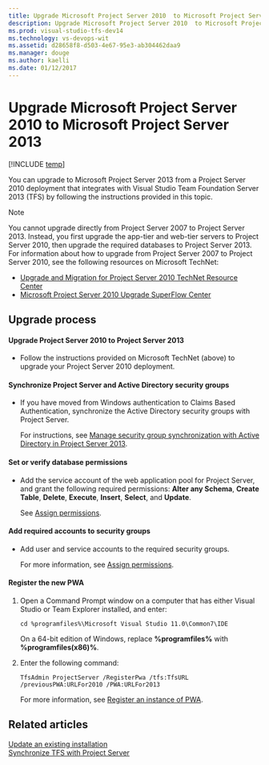 ```yaml
---
title: Upgrade Microsoft Project Server 2010  to Microsoft Project Server 2013 | TFS
description: Upgrade Microsoft Project Server 2010  to Microsoft Project Server 2013 when using Visual Studio Team Services (VSTS) and Team Foundation Server (TFS)
ms.prod: visual-studio-tfs-dev14
ms.technology: vs-devops-wit
ms.assetid: d28658f8-d503-4e67-95e3-ab304462daa9
ms.manager: douge
ms.author: kaelli
ms.date: 01/12/2017
---
```

# Upgrade Microsoft Project Server 2010  to Microsoft Project Server 2013
[!INCLUDE [temp](../_shared/tfs-ps-sync-header.md)]

You can upgrade to Microsoft Project Server 2013 from a Project Server 2010 deployment that integrates with Visual Studio Team Foundation Server 2013 (TFS) by following the instructions provided in this topic.  
  
> [!NOTE]
>  You cannot upgrade directly from Project Server 2007 to Project Server 2013. Instead, you first upgrade the app-tier and web-tier servers to Project Server 2010, then upgrade the required databases to Project Server 2013. For information about how to upgrade from Project Server 2007 to Project Server 2010, see the following resources on Microsoft TechNet:  
>   
>  -   [Upgrade and Migration for Project Server 2010 TechNet Resource Center](http://go.microsoft.com/fwlink/?LinkId=262119)  
> -   [Microsoft Project Server 2010 Upgrade SuperFlow Center](http://go.microsoft.com/fwlink/p/?LinkId=253657)  
  
## Upgrade process  
  
#### Upgrade Project Server 2010 to Project Server 2013  
  
-   Follow the instructions provided on Microsoft TechNet (above) to upgrade your Project Server 2010 deployment.  
  
#### Synchronize Project Server and Active Directory security groups  
  
-   If you have moved from Windows authentication to Claims Based Authentication, synchronize the Active Directory security groups with Project Server.  
  
     For instructions, see [Manage security group synchronization with Active Directory in Project Server 2013](http://technet.microsoft.com/library/gg750243.aspx).  
  
#### Set or verify database permissions  
  
-   Add the service account of the web application pool for Project Server, and grant the following required permissions: **Alter any Schema**, **Create Table**, **Delete**, **Execute**, **Insert**, **Select**, and **Update**.  
  
     See [Assign permissions](assign-permissions-support-tfs-project-server-integration.md).  
  
#### Add required accounts to security groups  
  
-   Add user and service accounts to the required security groups.  
  
     For more information, see [Assign permissions](assign-permissions-support-tfs-project-server-integration.md).  
  
#### Register the new PWA  
  
1.  Open a Command Prompt window on a computer that has either Visual Studio or Team Explorer installed, and enter:  
  
    ```  
    cd %programfiles%\Microsoft Visual Studio 11.0\Common7\IDE  
    ```  
  
     On a 64-bit edition of Windows, replace **%programfiles%** with **%programfiles(x86)%**.  
  
2.  Enter the following command:  
  
    ```  
    TfsAdmin ProjectServer /RegisterPwa /tfs:TfsURL /previousPWA:URLFor2010 /PWA:URLFor2013  
    ```  
  
     For more information, see [Register an instance of PWA](register-pwa.md).  
  
## Related articles  
 [Update an existing installation](update-version-compatibility-requirements.md)   
 [Synchronize TFS with Project Server](synchronize-tfs-project-server.md)